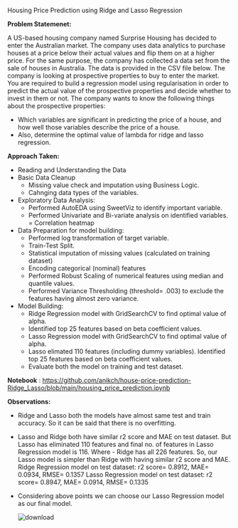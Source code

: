 Housing Price Prediction using Ridge and Lasso Regression

**Problem Statemenet:**

A US-based housing company named Surprise Housing has decided to enter the Australian market. The company uses data analytics to purchase houses at a price below their actual values and flip them on at a higher price. For the same purpose, the company has collected a data set from the sale of houses in Australia. The data is provided in the CSV file below. The company is looking at prospective properties to buy to enter the market. You are required to build a regression model using regularisation in order to predict the actual value of the prospective properties and decide whether to invest in them or not. The company wants to know the following things about the prospective properties:

- Which variables are significant in predicting the price of a house, and how well those variables describe the price of a house.
- Also, determine the optimal value of lambda for ridge and lasso regression.

**Approach Taken:**
- Reading and Understanding the Data
- Basic Data Cleanup
  - Missing value check and imputation using Business Logic.
  - Cahnging data types of the variables.
- Exploratory Data Analysis:
  - Performed AutoEDA using SweetViz to identify important variable.
  - Performed Univariate and Bi-variate analysis on identified variables.
  = Correlation heatmap
- Data Preparation for model building:
  - Performed log transformation of target variable.
  - Train-Test Split.
  - Statistical imputation of missing values (calculated on training dataset)
  - Encoding categorical (nominal) features
  - Performed Robust Scaling of numerical features using median and quantile values.
  - Performed Variance Thresholding (threshold= .003) to exclude the features having almost zero variance.
- Model Building:
  - Ridge Regression model with GridSearchCV to find optimal value of alpha.
  - Identified top 25 features based on beta coefficient values.
  - Lasso Regression model with GridSearchCV to find optimal value of alpha.
  - Lasso elimated 110 features (including dummy variables). Identified top 25 features based on beta coefficient values.
  - Evaluate both the model on training and test dataset.

**Notebook** : https://github.com/anikch/house-price-prediction-Ridge_Lasso/blob/main/housing_price_prediction.ipynb

**Observations:**
  - Ridge and Lasso both the models have almost same test and train accuracy. So it can be said that there is no overfitting.
  - Lasso and Ridge both have similar r2 score and MAE on test dataset. But Lasso has eliminated 110 features and final no. of features in Lasso Regression model is 116. Where     - Ridge has all 226 features. So, our Lasso model is simpler than Ridge with having similar r2 score and MAE.
        Ridge Regression model on test dataset: r2 score= 0.8912, MAE= 0.0934, RMSE= 0.1357
        Lasso Regression model on test dataset: r2 score= 0.8947, MAE= 0.0914, RMSE= 0.1335
  - Considering above points we can choose our Lasso Regression model as our final model.


       ![download](https://user-images.githubusercontent.com/77941537/137640772-e7149f0e-1351-4f5c-8073-a65e19017882.png)
